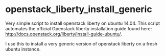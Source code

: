 # openstack_liberty_install_generic
Very simple script to install openstack liberty on ubuntu 14.04. This script automates the official Openstack liberty installation guide found here: http://docs.openstack.org/liberty/install-guide-ubuntu/. 

I use this to install a very generic version of openstack liberty on a fresh ubuntu instance. 

